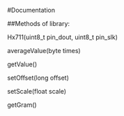 #Documentation

##Methods of library:

Hx711(uint8_t pin_dout, uint8_t pin_slk)

averageValue(byte times)

getValue()

setOffset(long offset)

setScale(float scale)

getGram()